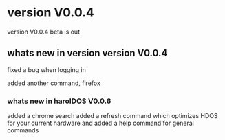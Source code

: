# version V0.0.4

version V0.0.4 beta is out

## whats new in version version V0.0.4

fixed a bug when logging in

added another command, firefox

### whats new in harolDOS V0.0.6

added a chrome search
added a refresh command which optimizes HDOS for your current hardware
and added a help command for general commands
